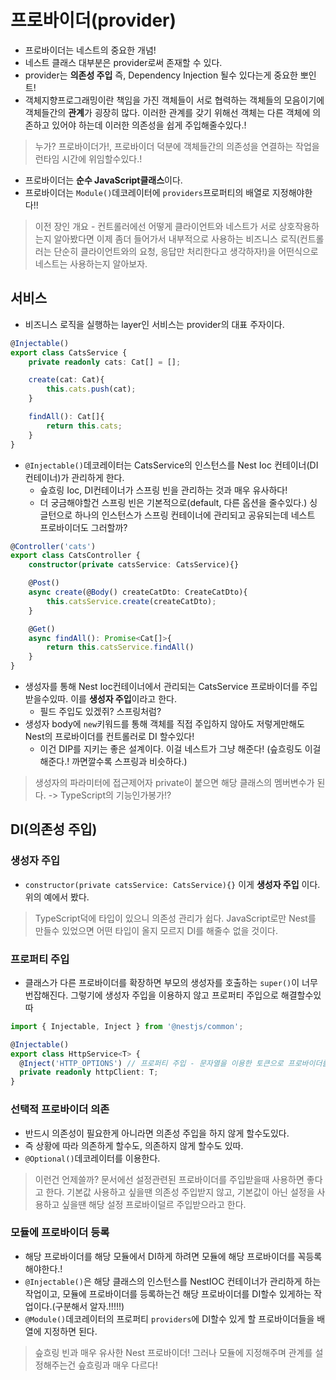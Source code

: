 # 프로바이더(provider)
- 프로바이더는 네스트의 중요한 개념!
- 네스트 클래스 대부분은 provider로써 존재할 수 있다.
- provider는 **의존성 주입** 즉, Dependency Injection 될수 있다는게 중요한 뽀인트!
- 객체지향프로그래밍이란 책임을 가진 객체들이 서로 협력하는 객체들의 모음이기에 객체들간의 **관계**가 굉장히 많다. 이러한 관계를 갖기 위해선 객체는 다른 객체에 의존하고 있어야 하는데 이러한 의존성을 쉽게 주입해줄수있다.! 

> 누가? 프로바이더가!, 프로바이더 덕분에 객체들간의 의존성을 연결하는 작업을 런타임 시간에 위임할수있다.!

- 프로바이더는 **순수 JavaScript클래스**이다.
- 프로바이더는 `Module()`데코레이터에 `providers`프로퍼티의 배열로 지정해야한다!!

> 이전 장인 개요 - 컨트롤러에선 어떻게 클라이언트와 네스트가 서로 상호작용하는지 알아봤다면 이제 좀더 들어가서 내부적으로 사용하는 비즈니스 로직(컨트롤러는 단순히 클라이언트와의 요청, 응답만 처리한다고 생각하자!)을 어떤식으로 네스트는 사용하는지 알아보자.

## 서비스
- 비즈니스 로직을 실행하는 layer인 서비스는 provider의 대표 주자이다.

```typescript
@Injectable()
export class CatsService {
    private readonly cats: Cat[] = [];

    create(cat: Cat){
        this.cats.push(cat);
    } 

    findAll(): Cat[]{
        return this.cats;
    }
}
```

- `@Injectable()`데코레이터는 CatsService의 인스턴스를 Nest Ioc 컨테이너(DI 컨테이너)가 관리하게 한다.
    - 슾흐링 Ioc, DI컨테이너가 스프링 빈을 관리하는 것과 매우 유사하다!
    - 더 궁금해야할건 스프링 빈은 기본적으로(default, 다른 옵션을 줄수있다.) 싱글턴으로 하나의 인스턴스가 스프링 컨테이너에 관리되고 공유되는데 네스트 프로바이더도 그러할까?

```typescript
@Controller('cats')
export class CatsController {
    constructor(private catsService: CatsService){}

    @Post()
    async create(@Body() createCatDto: CreateCatDto){
        this.catsService.create(createCatDto);
    }

    @Get()
    async findAll(): Promise<Cat[]>{
        return this.catsService.findAll()
    }
}
```
- 생성자를 통해 Nest Ioc컨테이너에서 관리되는 CatsService 프로바이더를 주입받을수있따. 이를 **생성자 주입**이라고 한다.
    - 필드 주입도 있겠쥐? 스프링처럼?
- 생성자 body에 `new`키워드를 통해 객체를 직접 주입하지 않아도 저렇게만해도 Nest의 프로바이더를 컨트롤러로 DI 할수있다!
    - 이건 DIP를 지키는 좋은 설계이다. 이걸 네스트가 그냥 해준다! (슾흐링도 이걸 해준다.! 까면깔수록 스프링과 비슷하다.)

> 생성자의 파라미터에 접근제어자 private이 붙으면 해당 클래스의 멤버변수가 된다. -> TypeScript의 기능인가봉가!?

## DI(의존성 주입)

### 생성자 주입
- `constructor(private catsService: CatsService){}` 이게 **생성자 주입** 이다. 위의 예에서 봤다.
> TypeScript덕에 타입이 있으니 의존성 관리가 쉽다. JavaScript로만 Nest를 만들수 있었으면 어떤 타입이 올지 모르지 DI를 해줄수 없을 것이다.

### 프로퍼티 주입
- 클래스가 다른 프로바이더를 확장하면 부모의 생성자를 호출하는 `super()`이 너무 번잡해진다. 그렇기에 생성자 주입을 이용하지 않고 프로퍼티 주입으로 해결할수있따

```typescript
import { Injectable, Inject } from '@nestjs/common';

@Injectable()
export class HttpService<T> {
  @Inject('HTTP_OPTIONS') // 프로퍼티 주입 - 문자열을 이용한 토큰으로 프로바이더를 식별. (실제 개발에선 상수로 사용하는것이 좋겠쥐?)
  private readonly httpClient: T;
}
```

### 선택적 프로바이더 의존
- 반드시 의존성이 필요한게 아니라면 의존성 주입을 하지 않게 할수도있다.
- 즉 상황에 따라 의존하게 할수도, 의존하지 않게 할수도 있따.
- `@Optional()`데코레이터를 이용한다.

> 이런건 언제쓸까? 문서에선 설정관련된 프로바이더를 주입받을때 사용하면 좋다고 한다. 기본값 사용하고 싶을땐 의존성 주입받지 않고, 기본값이 아닌 설정을 사용하고 싶을땐 해당 설정 프로바이덜르 주입받으라고 한다.

### 모듈에 프로바이더 등록
- 해당 프로바이더를 해당 모듈에서 DI하게 하려면 모듈에 해당 프로바이더를 꼭등록해야한다.!
- `@Injectable()`은 해당 클래스의 인스턴스를 NestIOC 컨테이너가 관리하게 하는 작업이고, 모듈에 프로바이더를 등록하는건 해당 프로바이더를 DI할수 있게하는 작업이다.(구분해서 알자.!!!!!)
- `@Module()`데코레이터의 프로퍼티 `providers`에 DI할수 있게 할 프로바이더들을 배열에 지정하면 된다.

> 슾흐링 빈과 매우 유사한 Nest 프로바이더! 그러나 모듈에 지정해주며 관계를 설정해주는건 슾흐링과 매우 다르다! 